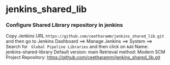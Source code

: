 # jenkins_shared_lib

### Configure Shared Library repository in jenkins
Copy Jenkins URL `https://github.com/ceetharamm/jenkins_shared_lib.git` and then go to Jenkins
Dashboard ==> Manage Jenkins ==> System ==> Search for ` Global Pipeline Libraries` and then click on `Add`
Name: jenkins-shared-library
Default version: main
Retrieval method: Modern SCM
Project Repository: https://github.com/ceetharamm/jenkins_shared_lib.git
